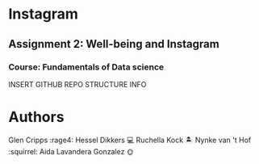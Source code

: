 # Instagram
## Assignment 2: Well-being and Instagram
### Course: Fundamentals of Data science 

INSERT GITHUB REPO STRUCTURE INFO 

# Authors 
Glen Cripps :rage4:
Hessel Dikkers :computer:
Ruchella Kock :desert_island:
Nynke van 't Hof :squirrel:
Aida Lavandera Gonzalez :sun_with_face:
